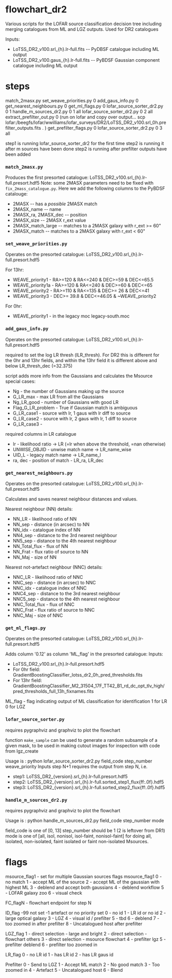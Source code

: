 # flowchart_dr2
Various scripts for the LOFAR source classification decision tree including merging catalogues from ML and LGZ outputs. Used for DR2 catalogues

Inputs:
* LoTSS_DR2_v100.srl_{h}.lr-full.fits -- PyDBSF catalogue including ML output
* LoTSS_DR2_v100.gaus_{h}.lr-full.fits -- PyBDSF Gaussian component catalogue including ML output

# steps 
match_2masx.py
set_weave_priorities.py 0
add_gaus_info.py 0 
get_nearest_neighbours.py 0 
get_ml_flags.py 0 
lofar_source_sorter_dr2.py 0 1
handle_m_sources_dr2.py 0 1 all
lofar_source_sorter_dr2.py 0 2 all
extract_prefilter_out.py 0  (run on lofar and copy over output...
scp  lofar:/beegfs/lofar/wwilliams/lofar_surveys/DR2/LoTSS_DR2_v100.srl_0h.prefilter_outputs.fits . )
get_prefilter_flags.py 0
lofar_source_sorter_dr2.py 0 3 all

step1 is running lofar_source_sorter_dr2 for the first time
step2 is running it after m sources have been done
step2 is running after prefilter outputs have been added

### `match_2masx.py`
Produces the first presorted catalogue: LoTSS_DR2_v100.srl_{h}.lr-full.presort.hdf5
Note: some 2MASX parameters need to be fixed with `fix_2mass_catalogue.py`. Here we add the following columns to the PyBDSF catalouge:
* 2MASX -- has a *possible* 2MASX match
* 2MASX_name -- name
* 2MASX_ra, 2MASX_dec --  position
* 2MASX_size -- 2MASX r_ext value
* 2MASX_match_large -- matches to a 2MASX galaxy with r_ext >= 60"
* 2MASX_match -- matches to a 2MASX galaxy with r_ext < 60"

### `set_weave_priorities.py`
Operates on the presorted catalogue: LoTSS_DR2_v100.srl_{h}.lr-full.presort.hdf5

For 13hr:
* WEAVE_priority1 - RA>=120 & RA<=240 & DEC>=59 & DEC<=65.5
* WEAVE_priority1a - RA>=120 & RA<=240 & DEC>=60 & DEC<=65
* WEAVE_priority2 - RA>=110 & RA<=135 & DEC>= 26 & DEC<=41
* WEAVE_priority3 - DEC>= 39.8 & DEC<=46.05 & ~WEAVE_priority2

For 0hr:
* WEAVE_priority1 - in the legacy moc legacy-south.moc

### `add_gaus_info.py`
Operates on the presorted catalogue: LoTSS_DR2_v100.srl_{h}.lr-full.presort.hdf5

required to set the log LR thresh (lLR_thresh). For DR2 this is different for the 0hr and 13hr fields, and within the 13hr field it is different above and below LR_thresh_dec (=32.375)

script adds more info from the Gaussians and calculates the Msource special cases:
* Ng - the number of Gaussians making up the source
* G_LR_max - max LR from all the Gaussians
* Ng_LR_good - number of Gaussians with good LR
* Flag_G_LR_problem - True if Gaussian match is ambiguous
* G_LR_case1 - source with lr, 1 gaus with lr diff to source
* G_LR_case2 - source with lr, 2 gaus with lr, 1 diff to source
* G_LR_case3 - 

required columns in LR catalogue
* lr - likelihood ratio -> LR (=lr when above the threshold, =nan otherwise)
* UNWISE_OBJID - unwise match name -> LR_name_wise
* UID_L - legacy match name -> LR_name_l
* ra, dec - position of match - LR_ra, LR_dec

    

### `get_nearest_neighbours.py`
Operates on the presorted catalogue: LoTSS_DR2_v100.srl_{h}.lr-full.presort.hdf5

Calculates and saves nearest neighbour distances and values.

Nearest neighbour (NN) details:
* NN_LR - likelihood ratio of NN
* NN_sep - distance (in arcsec) to NN
* NN_idx - catalogue index of NN
* NN4_sep - distance to the 3rd nearest neighbour
* NN5_sep - distance to the 4th nearest neighbour
* NN_Total_flux - flux of NN
* NN_Frat - flux ratio of source to NN
* NN_Maj - size of NN

Nearest not-artefact neighbour (NNC) details:
* NNC_LR - likelihood ratio of NNC
* NNC_sep - distance (in arcsec) to NNC
* NNC_idx - catalogue index of NNC
* NNC4_sep - distance to the 3rd nearest neighbour
* NNC5_sep - distance to the 4th nearest neighbour
* NNC_Total_flux - flux of NNC
* NNC_Frat - flux ratio of source to NNC
* NNC_Maj - size of NNC

### `get_ml_flags.py`
Operates on the presorted catalogue: LoTSS_DR2_v100.srl_{h}.lr-full.presort.hdf5

Adds column '0.12' as column 'ML_flag' in the presorted catalogue:
Inputs:
* LoTSS_DR2_v100.srl_{h}.lr-full.presort.hdf5
* For 0hr field: GradientBoostingClassifier_lotss_dr2_0h_pred_thresholds.fits
* For 13hr field: GradientBoostingClassifier_M2_31504_17F_TT42_B1_rd_dc_opt_tlv_high/pred_thresholds_full_13h_fixnames.fits

ML_flag - flag indicating output of ML classification for identification
 1 for LR
 0 for LGZ


### `lofar_source_sorter.py`
requires pygraphviz and graphviz to plot the flowchart

function `make_sample` can be used to generate a random subsample of a given mask, to be used in making cutout images for inspection with code from lgz_create

Usage is : python lofar_source_sorter_dr2.py field_code step_number weave_priority
Inputs step N+1 requires the output from step N, i.e.
* step1: LoTSS_DR2_{version}.srl_{h}.lr-full.presort.hdf5
* step2: LoTSS_DR2_{version}.srl_{h}.lr-full.sorted_step1_flux{ff:.0f}.hdf5
* step3: LoTSS_DR2_{version}.srl_{h}.lr-full.sorted_step2_flux{ff:.0f}.hdf5



### `handle_m_sources_dr2.py`
requires pygraphviz and graphviz to plot the flowchart

Usage is : python handle_m_sources_dr2.py field_code step_number mode

field_code is one of [0, 13]
step_number should be 1 (2 is leftover from DR1)
mode is one of  [all, isol, nonisol, isol-faint, nonisol-faint] for doing all, isolated, non-isolated, faint isolated or faint non-isolated Msources.



# flags

msource_flag1 - set for multiple Gaussian sources flags msource_flag1
  0 - no match
  1 - accept ML of the source
  2 - accept ML of the gaussian with highest ML
  3 - deblend and accept both gaussians
  4 - deblend workflow
  5 - LOFAR galaxy zoo 
  6 - visual check 

FC_flagN - flowchart endpoint  for step N

ID_flag
  -99 not set
  -1 artefact or no priority set
  0 - no id
  1 - LR id or no id
  2 - large optical galaxy
  3 - LGZ
  4 - visual id / prefilter
  5 - tbd
  6 - deblend
  7 - too zoomed in after prefilter
  8 - Uncatalogued host after prefilter

LGZ_flag
  1 - direct selection - large and bright
  2 - direct selection - flowchart others
  3 - direct selection - msource flowchart
  4 - prefilter lgz
  5 - prefilter deblend
  6 - prefilter too zoomed in
 
LR_flag
  0 - no LR id
  1 - has LR id
  2 - has LR gaus id

Prefilter
  0 - Send to LGZ
  1 - Accept ML match
  2 - No good match
  3 - Too zoomed in
  4 - Artefact
  5 - Uncatalogued host
  6 - Blend

